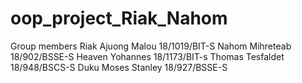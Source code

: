 # oop_project_Riak_Nahom
Group members
Riak Ajuong Malou 18/1019/BIT-S
Nahom Mihreteab  18/902/BSSE-S
Heaven Yohannes   18/1173/BIT-s
Thomas Tesfaldet 18/948/BSCS-S
Duku Moses Stanley 18/927/BSSE-S
